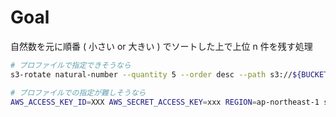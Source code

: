 # Goal

自然数を元に順番 ( 小さい or 大きい ) でソートした上で上位 n 件を残す処理

```bash
# プロファイルで指定できそうなら
s3-rotate natural-number --quantity 5 --order desc --path s3://${BUCKET}/{$PREFIX} --profile ${AWS_PROFILE_NAME}

# プロファイルでの指定が難しそうなら
AWS_ACCESS_KEY_ID=XXX AWS_SECRET_ACCESS_KEY=xxx REGION=ap-northeast-1 s3-rotate natural-number --quantity 5 --order desc --path s3://${BUCKET}/{$PREFIX}
```
